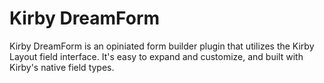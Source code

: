 # Kirby DreamForm

Kirby DreamForm is an opiniated form builder plugin that utilizes the Kirby Layout field interface. It's easy to expand and customize, and built with Kirby's native field types.
